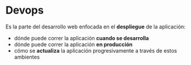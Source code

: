 # Devops

Es la parte del desarrollo web enfocada en el **despliegue** de la aplicación:

- dónde puede correr la aplicación **cuando se desarrolla**
- dónde puede correr la aplicación **en producción**
- cómo se **actualiza** la aplicación progresivamente a través de estos ambientes